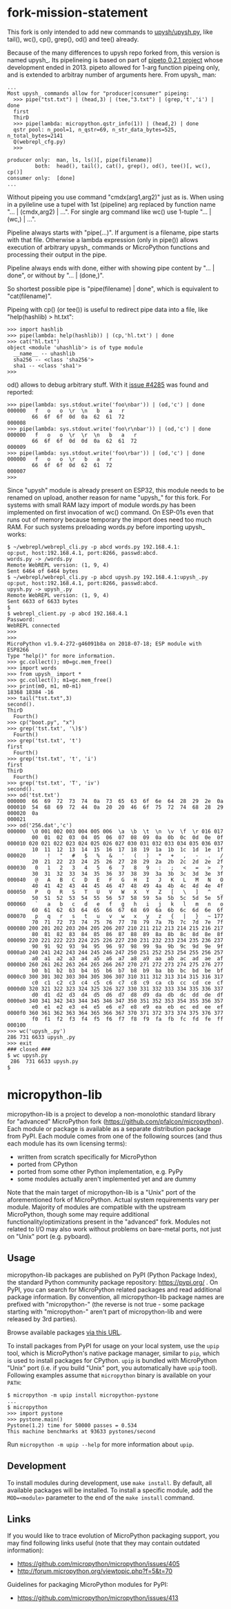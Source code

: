 fork-mission-statement
======================
This fork is only intended to add new commands to [upysh/upysh.py](upysh/upysh.py), like tail(), wc(), cp(), grep(), od() and tee() already.

Because of the many differences to upysh repo forked from, this version is named upysh_. Its pipelineing is based on part of [pipeto 0.2.1 project](https://pypi.org/project/pipeto/) whose development ended in 2013. pipeto allowed for 1-arg function pipeing only, and is extended to arbitray number of arguments here. From upysh_ man:
~~~~
...
Most upysh_ commands allow for "producer|consumer" pipeing:
  >>> pipe("tst.txt") | (head,3) | (tee,"3.txt") | (grep,'t','i') | done
  first
  ThirD
  >>> pipe(lambda: micropython.qstr_info(1)) | (head,2) | done
  qstr pool: n_pool=1, n_qstr=69, n_str_data_bytes=525, n_total_bytes=2141
  Q(webrepl_cfg.py)
  >>>

producer only:  man, ls, ls()[, pipe(filename)]
         both:  head(), tail(), cat(), grep(), od(), tee()[, wc(), cp()]
consumer only:  [done]
...
~~~~

Without pipeing you use command "cmdx(arg1,arg2)" just as is. When using in a pyileline use a tupel with 1st (pipeline) arg replaced by function name "... | (cmdx,arg2) | ...". For single arg command like wc() use 1-tuple "... | (wc,) | ...".

Pipeline always starts with "pipe(...)". If argument is a filename, pipe starts with that file. Otherwise a lambda expression (only in pipe()) allows execution of arbitrary upysh_ commands or MicroPython functions and processing their output in the pipe.

Pipeline always ends with done, either with showing pipe content by "... | done", or without by "... | (done,)".

So shortest possible pipe is "pipe(filename) | done", which is equivalent to "cat(filename)".


Pipeing with cp() (or tee()) is useful to redirect pipe data into a file, like "help(hashlib) > ht.txt":
~~~~
>>> import hashlib
>>> pipe(lambda: help(hashlib)) | (cp,'hl.txt') | done
>>> cat("hl.txt")
object <module 'uhashlib'> is of type module
  __name__ -- uhashlib
  sha256 -- <class 'sha256'>
  sha1 -- <class 'sha1'>
>>> 
~~~~

od() allows to debug arbitrary stuff. With it [issue #4285](https://github.com/micropython/micropython/issues/4285) was found and reported:
~~~~
>>> pipe(lambda: sys.stdout.write('foo\nbar')) | (od,'c') | done
000000   f   o   o  \r  \n   b   a   r
        66  6f  6f  0d  0a  62  61  72
000008
>>> pipe(lambda: sys.stdout.write('foo\r\nbar')) | (od,'c') | done
000000   f   o   o  \r  \r  \n   b   a   r
        66  6f  6f  0d  0d  0a  62  61  72
000009
>>> pipe(lambda: sys.stdout.write('foo\rbar')) | (od,'c') | done
000000   f   o   o  \r   b   a   r
        66  6f  6f  0d  62  61  72
000007
>>> 
~~~~

Since "upysh" module is already present on ESP32, this module needs to be renamed on upload, another reason for name "upysh_" for this fork. For systems with small RAM lazy import of module words.py has been implemented on first invocation of wc() command. On ESP-01s even that runs out of memory because temporary the import does need too much RAM. For such systems preloading words.py before importing upysh_ works:
~~~~
$ ~/webrepl/webrepl_cli.py -p abcd words.py 192.168.4.1:
op:put, host:192.168.4.1, port:8266, passwd:abcd.
words.py -> /words.py
Remote WebREPL version: (1, 9, 4)
Sent 6464 of 6464 bytes
$ ~/webrepl/webrepl_cli.py -p abcd upysh.py 192.168.4.1:upysh_.py
op:put, host:192.168.4.1, port:8266, passwd:abcd.
upysh.py -> upysh_.py
Remote WebREPL version: (1, 9, 4)
Sent 6633 of 6633 bytes
$ 
$ webrepl_client.py -p abcd 192.168.4.1
Password: 
WebREPL connected
>>> 
>>> 
MicroPython v1.9.4-272-g46091b8a on 2018-07-18; ESP module with ESP8266
Type "help()" for more information.
>>> gc.collect(); m0=gc.mem_free()
>>> import words
>>> from upysh_ import *
>>> gc.collect(); m1=gc.mem_free()
>>> print(m0, m1, m0-m1)
18368 18384 -16
>>> tail("tst.txt",3)
second().
ThirD
  Fourth()
>>> cp("boot.py", "x")
>>> grep('tst.txt', '\)$')
  Fourth()
>>> grep('tst.txt', 't')
first
  Fourth()
>>> grep('tst.txt', 't', 'i')
first
ThirD
  Fourth()
>>> grep('tst.txt', 'T', 'iv')
second().
>>> od('tst.txt')
000000  66  69  72  73  74  0a  73  65  63  6f  6e  64  28  29  2e  0a
000010  54  68  69  72  44  0a  20  20  46  6f  75  72  74  68  28  29
000020  0a
000021
>>> od('256.dat','c')
000000  \0 001 002 003 004 005 006  \a  \b  \t  \n  \v  \f  \r 016 017
        00  01  02  03  04  05  06  07  08  09  0a  0b  0c  0d  0e  0f
000010 020 021 022 023 024 025 026 027 030 031 032 033 034 035 036 037
        10  11  12  13  14  15  16  17  18  19  1a  1b  1c  1d  1e  1f
000020       !   "   #   $   %   &   '   (   )   *   +   ,   -   .   /
        20  21  22  23  24  25  26  27  28  29  2a  2b  2c  2d  2e  2f
000030   0   1   2   3   4   5   6   7   8   9   :   ;   <   =   >   ?
        30  31  32  33  34  35  36  37  38  39  3a  3b  3c  3d  3e  3f
000040   @   A   B   C   D   E   F   G   H   I   J   K   L   M   N   O
        40  41  42  43  44  45  46  47  48  49  4a  4b  4c  4d  4e  4f
000050   P   Q   R   S   T   U   V   W   X   Y   Z   [   \   ]   ^   _
        50  51  52  53  54  55  56  57  58  59  5a  5b  5c  5d  5e  5f
000060   `   a   b   c   d   e   f   g   h   i   j   k   l   m   n   o
        60  61  62  63  64  65  66  67  68  69  6a  6b  6c  6d  6e  6f
000070   p   q   r   s   t   u   v   w   x   y   z   {   |   }   ~ 177
        70  71  72  73  74  75  76  77  78  79  7a  7b  7c  7d  7e  7f
000080 200 201 202 203 204 205 206 207 210 211 212 213 214 215 216 217
        80  81  82  83  84  85  86  87  88  89  8a  8b  8c  8d  8e  8f
000090 220 221 222 223 224 225 226 227 230 231 232 233 234 235 236 237
        90  91  92  93  94  95  96  97  98  99  9a  9b  9c  9d  9e  9f
0000a0 240 241 242 243 244 245 246 247 250 251 252 253 254 255 256 257
        a0  a1  a2  a3  a4  a5  a6  a7  a8  a9  aa  ab  ac  ad  ae  af
0000b0 260 261 262 263 264 265 266 267 270 271 272 273 274 275 276 277
        b0  b1  b2  b3  b4  b5  b6  b7  b8  b9  ba  bb  bc  bd  be  bf
0000c0 300 301 302 303 304 305 306 307 310 311 312 313 314 315 316 317
        c0  c1  c2  c3  c4  c5  c6  c7  c8  c9  ca  cb  cc  cd  ce  cf
0000d0 320 321 322 323 324 325 326 327 330 331 332 333 334 335 336 337
        d0  d1  d2  d3  d4  d5  d6  d7  d8  d9  da  db  dc  dd  de  df
0000e0 340 341 342 343 344 345 346 347 350 351 352 353 354 355 356 357
        e0  e1  e2  e3  e4  e5  e6  e7  e8  e9  ea  eb  ec  ed  ee  ef
0000f0 360 361 362 363 364 365 366 367 370 371 372 373 374 375 376 377
        f0  f1  f2  f3  f4  f5  f6  f7  f8  f9  fa  fb  fc  fd  fe  ff
000100
>>> wc('upysh_.py')
286 731 6633 upysh_.py
>>> exit
### closed ###
$ wc upysh.py
 286  731 6633 upysh.py
$ 
~~~~


micropython-lib
===============
micropython-lib is a project to develop a non-monolothic standard library
for "advanced" MicroPython fork (https://github.com/pfalcon/micropython).
Each module or package is available as a separate distribution package from
PyPI. Each module comes from one of the following sources (and thus each
module has its own licensing terms):

* written from scratch specifically for MicroPython
* ported from CPython
* ported from some other Python implementation, e.g. PyPy
* some modules actually aren't implemented yet and are dummy

Note that the main target of micropython-lib is a "Unix" port of the
aforementioned fork of MicroPython. Actual system requirements vary per
module. Majority of modules are compatible with the upstream MicroPython,
though some may require additional functionality/optimizations present in
the "advanced" fork. Modules not related to I/O may also work without
problems on bare-metal ports, not just on "Unix" port (e.g. pyboard).


Usage
-----
micropython-lib packages are published on PyPI (Python Package Index),
the standard Python community package repository: https://pypi.org/ .
On PyPI, you can search for MicroPython related packages and read
additional package information. By convention, all micropython-lib package
names are prefixed with "micropython-" (the reverse is not true - some
package starting with "micropython-" aren't part of micropython-lib and
were released by 3rd parties).

Browse available packages [via this
URL](https://pypi.org/search/?q=&o=&c=Programming+Language+%3A%3A+Python+%3A%3A+Implementation+%3A%3A+MicroPython).

To install packages from PyPI for usage on your local system, use the
`upip` tool, which is MicroPython's native package manager, similar to
`pip`, which is used to install packages for CPython. `upip` is bundled
with MicroPython "Unix" port (i.e. if you build "Unix" port, you
automatically have `upip` tool). Following examples assume that
`micropython` binary is available on your `PATH`:

~~~~
$ micropython -m upip install micropython-pystone
...
$ micropython
>>> import pystone
>>> pystone.main()
Pystone(1.2) time for 50000 passes = 0.534
This machine benchmarks at 93633 pystones/second
~~~~

Run `micropython -m upip --help` for more information about `upip`.


Development
-----------
To install modules during development, use `make install`. By default, all
available packages will be installed. To install a specific module, add the
`MOD=<module>` parameter to the end of the `make install` command.


Links
-----
If you would like to trace evolution of MicroPython packaging support,
you may find following links useful (note that they may contain outdated
information):

 * https://github.com/micropython/micropython/issues/405
 * http://forum.micropython.org/viewtopic.php?f=5&t=70

Guidelines for packaging MicroPython modules for PyPI:

 * https://github.com/micropython/micropython/issues/413
